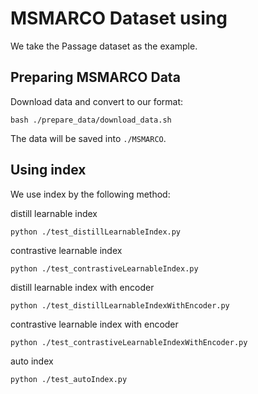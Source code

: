 # MSMARCO Dataset using
We take the Passage dataset as the example.   

## Preparing MSMARCO Data
Download data and convert to our format:
```
bash ./prepare_data/download_data.sh
```
The data will be saved into `./MSMARCO`.


## Using index 
We use index by the following method:

distill learnable index

```
python ./test_distillLearnableIndex.py 
```
contrastive learnable index

```
python ./test_contrastiveLearnableIndex.py 
```

distill learnable index with encoder

```
python ./test_distillLearnableIndexWithEncoder.py 
```

contrastive learnable index with encoder

```
python ./test_contrastiveLearnableIndexWithEncoder.py 
```

auto index

```
python ./test_autoIndex.py 
```